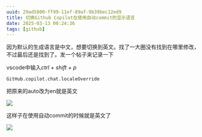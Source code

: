 ```yaml
---
uuid: 29ad5800-ff99-11ef-89af-9b39bec12ed9
title: 切换Github Copilot在使用自动commit的显示语言
date: 2025-03-13 00:24:36
tags: [github]
---
```

因为默认的生成语言是中文，想要切换到英文。找了一大圈没有找到在哪里修改，不过最后还是找到了。发一个帖子来记录一下

vscode中输入*ctrl + shift + p*

```
GitHub.copilot.chat.localeOverride
```

把原来的auto改为en就是英文

![](https://img.164314.xyz/2025/03/280d189d7c09476d09d6e980501f7043.png)

这样子在使用自动commit的时候就是英文了

![](https://img.164314.xyz/2025/03/c3c46e25e4ef7f519563fdd215cdc19f.png)
